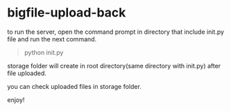 # bigfile-upload-back

to run the server, open the command prompt in directory that include init.py file and run the next command.
> python init.py

storage folder will create in root directory(same directory with init.py) after file uploaded.

you can check uploaded files in storage folder.

enjoy!